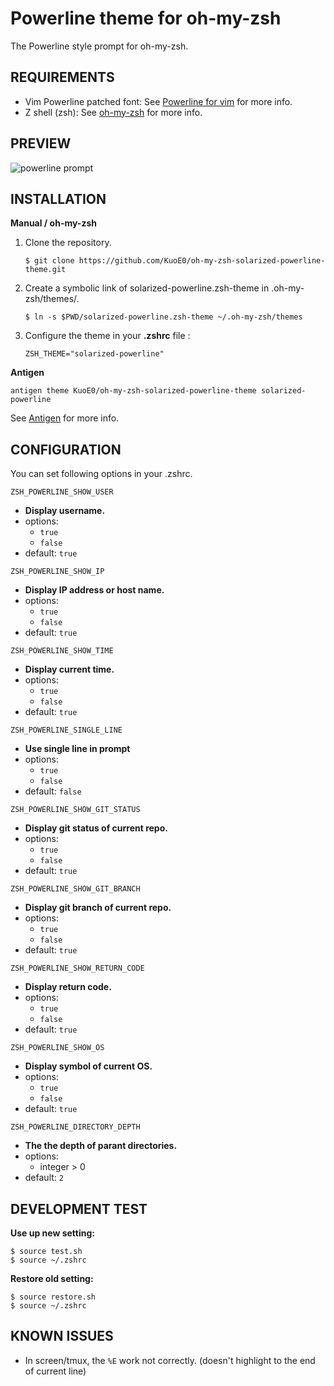Powerline theme for oh-my-zsh
=============================

The Powerline style prompt for oh-my-zsh.


REQUIREMENTS
------------

- Vim Powerline patched font: See [Powerline for vim](https://github.com/Lokaltog/vim-powerline.git) for more info.
- Z shell (zsh): See [oh-my-zsh](https://github.com/robbyrussell/oh-my-zsh) for more info.

PREVIEW
-------

![powerline prompt](https://raw.github.com/KuoE0/Powerline-oh-my-zsh-theme/master/preview.png)


INSTALLATION
------------

**Manual / oh-my-zsh**

1. Clone the repository.

	```
	$ git clone https://github.com/KuoE0/oh-my-zsh-solarized-powerline-theme.git
	```

2. Create a symbolic link of solarized-powerline.zsh-theme in .oh-my-zsh/themes/.
	
	```
	$ ln -s $PWD/solarized-powerline.zsh-theme ~/.oh-my-zsh/themes
	```

3. Configure the theme in your **.zshrc** file :

	```
	ZSH_THEME="solarized-powerline"
	```

**Antigen**

```
antigen theme KuoE0/oh-my-zsh-solarized-powerline-theme solarized-powerline
```

See [Antigen](https://github.com/zsh-users/antigen) for more info.

CONFIGURATION
-------------

You can set following options in your .zshrc.

`ZSH_POWERLINE_SHOW_USER`
- **Display username.**
- options:
	- `true`
	- `false`
- default: `true`


`ZSH_POWERLINE_SHOW_IP`
- **Display IP address or host name.**
- options:
	- `true`
	- `false`
- default: `true`

`ZSH_POWERLINE_SHOW_TIME`
- **Display current time.**
- options:
	- `true`
	- `false`
- default: `true`

`ZSH_POWERLINE_SINGLE_LINE`
- **Use single line in prompt**
- options:
	- `true`
	- `false`
- default: `false`

`ZSH_POWERLINE_SHOW_GIT_STATUS`
- **Display git status of current repo.**
- options:
	- `true`
	- `false`
- default: `true`

`ZSH_POWERLINE_SHOW_GIT_BRANCH`
- **Display git branch of current repo.**
- options:
	- `true`
	- `false`
- default: `true`

`ZSH_POWERLINE_SHOW_RETURN_CODE`
- **Display return code.**
- options:
	- `true`
	- `false`
- default: `true`

`ZSH_POWERLINE_SHOW_OS`
- **Display symbol of current OS.**
- options:
	- `true`
	- `false`
- default: `true`

`ZSH_POWERLINE_DIRECTORY_DEPTH`
- **The the depth of parant directories.**
- options:
	- integer > 0
- default: `2`

DEVELOPMENT TEST
----------------

**Use up new setting:**
	
	$ source test.sh
	$ source ~/.zshrc

**Restore old setting:**
	
	$ source restore.sh
	$ source ~/.zshrc

KNOWN ISSUES
------------

- In screen/tmux, the `%E` work not correctly. (doesn't highlight to the end of current line)



